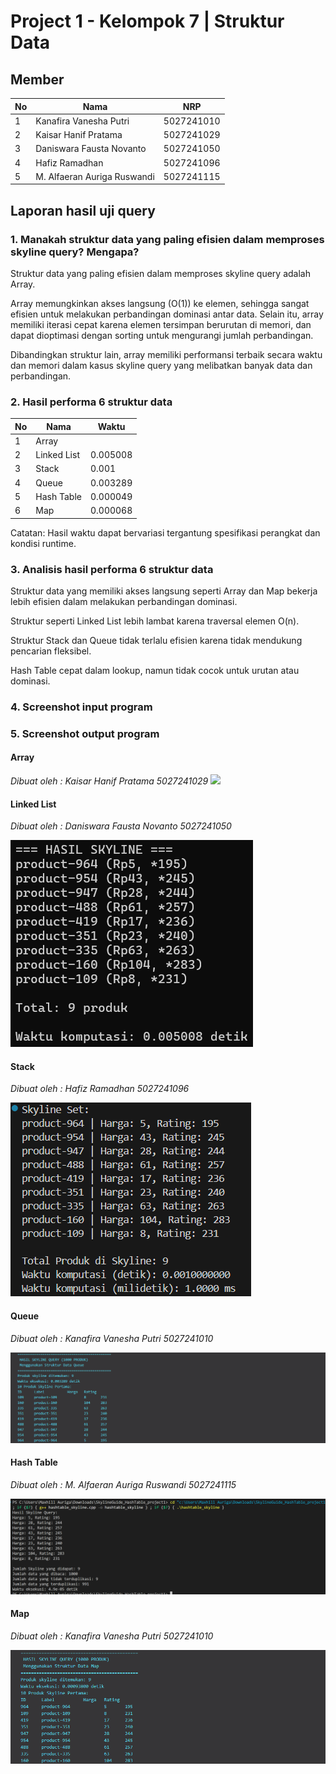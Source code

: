 # Project 1 - Kelompok 7 | Struktur Data

## Member

| No  | Nama                        | NRP        |
| --- | --------------------------- | ---------- |
| 1   | Kanafira Vanesha Putri      | 5027241010 |
| 2   | Kaisar Hanif Pratama        | 5027241029 |
| 3   | Daniswara Fausta Novanto    | 5027241050 |
| 4   | Hafiz Ramadhan              | 5027241096 |
| 5   | M. Alfaeran Auriga Ruswandi | 5027241115 |


## Laporan hasil uji query

### 1. Manakah struktur data yang paling efisien dalam memproses skyline query? Mengapa?
Struktur data yang paling efisien dalam memproses skyline query adalah Array.

Array memungkinkan akses langsung (O(1)) ke elemen, sehingga sangat efisien untuk melakukan perbandingan dominasi antar data. Selain itu, array memiliki iterasi cepat karena elemen tersimpan berurutan di memori, dan dapat dioptimasi dengan sorting untuk mengurangi jumlah perbandingan.

Dibandingkan struktur lain, array memiliki performansi terbaik secara waktu dan memori dalam kasus skyline query yang melibatkan banyak data dan perbandingan.


### 2. Hasil performa 6 struktur data

| No  | Nama                        |    Waktu    |
| --- | --------------------------- | ----------- |
| 1   | Array                       |             |
| 2   | Linked List                 |   0.005008  |
| 3   | Stack                       |   0.001     |
| 4   | Queue                       |   0.003289  |
| 5   | Hash Table                  |   0.000049  |
| 6   | Map                         |   0.000068  |

Catatan: Hasil waktu dapat bervariasi tergantung spesifikasi perangkat dan kondisi runtime.


### 3. Analisis hasil performa 6 struktur data
Struktur data yang memiliki akses langsung seperti Array dan Map bekerja lebih efisien dalam melakukan perbandingan dominasi.

Struktur seperti Linked List lebih lambat karena traversal elemen O(n).

Struktur Stack dan Queue tidak terlalu efisien karena tidak mendukung pencarian fleksibel.

Hash Table cepat dalam lookup, namun tidak cocok untuk urutan atau dominasi.


### 4. Screenshot input program

### 5. Screenshot output program

#### Array

*Dibuat oleh : Kaisar Hanif Pratama 5027241029*
   ![](assets/array/ss_array_output.png)

#### Linked List

*Dibuat oleh : Daniswara Fausta Novanto 5027241050*

   ![](assets/linkedlist/linkedlist_skyline_output.png)

#### Stack

*Dibuat oleh : Hafiz Ramadhan 5027241096*

   ![](assets/stack/output_Skyline_Stack_.png)

#### Queue

*Dibuat oleh : Kanafira Vanesha Putri 5027241010*

   ![](assets/queue/output_skyline_queue.png)

#### Hash Table

*Dibuat oleh : M. Alfaeran Auriga Ruswandi 5027241115*

   ![](assets/hashtable/output_hashtable.png)

#### Map

*Dibuat oleh : Kanafira Vanesha Putri 5027241010*

   ![](assets/map/output_skyline_map.png)
   
